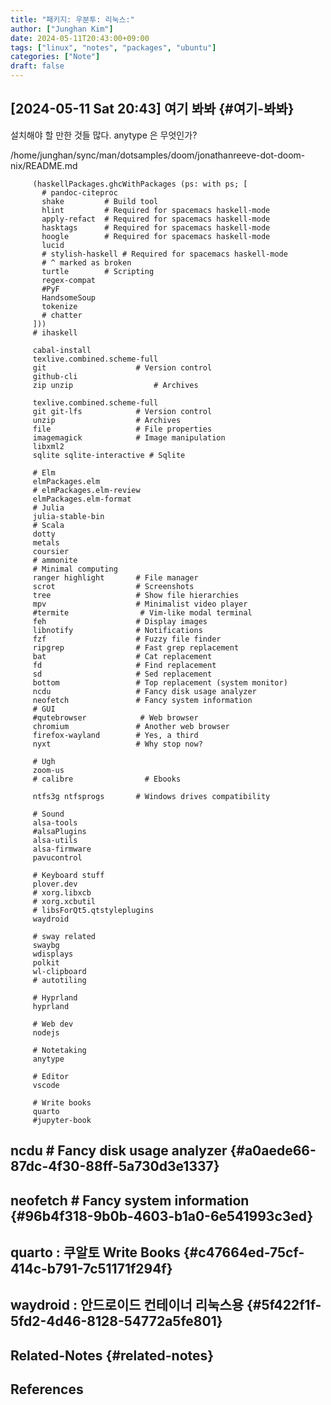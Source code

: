 ```yaml
---
title: "패키지: 우분투: 리눅스:"
author: ["Junghan Kim"]
date: 2024-05-11T20:43:00+09:00
tags: ["linux", "notes", "packages", "ubuntu"]
categories: ["Note"]
draft: false
---
```


## <span class="timestamp-wrapper"><span class="timestamp">[2024-05-11 Sat 20:43] </span></span> 여기 봐봐 {#여기-봐봐}

설치해야 할 만한 것들 많다. anytype 은 무엇인가?

/home/junghan/sync/man/dotsamples/doom/jonathanreeve-dot-doom-nix/README.md

```text
     (haskellPackages.ghcWithPackages (ps: with ps; [
       # pandoc-citeproc
       shake         # Build tool
       hlint         # Required for spacemacs haskell-mode
       apply-refact  # Required for spacemacs haskell-mode
       hasktags      # Required for spacemacs haskell-mode
       hoogle        # Required for spacemacs haskell-mode
       lucid
       # stylish-haskell # Required for spacemacs haskell-mode
       # ^ marked as broken
       turtle        # Scripting
       regex-compat
       #PyF
       HandsomeSoup
       tokenize
       # chatter
     ]))
     # ihaskell

     cabal-install
     texlive.combined.scheme-full
     git                    # Version control
     github-cli
     zip unzip                  # Archives

     texlive.combined.scheme-full
     git git-lfs            # Version control
     unzip                  # Archives
     file                   # File properties
     imagemagick            # Image manipulation
     libxml2
     sqlite sqlite-interactive # Sqlite

     # Elm
     elmPackages.elm
     # elmPackages.elm-review
     elmPackages.elm-format
     # Julia
     julia-stable-bin
     # Scala
     dotty
     metals
     coursier
     # ammonite
     # Minimal computing
     ranger highlight       # File manager
     scrot                  # Screenshots
     tree                   # Show file hierarchies
     mpv                    # Minimalist video player
     #termite                # Vim-like modal terminal
     feh                    # Display images
     libnotify              # Notifications
     fzf                    # Fuzzy file finder
     ripgrep                # Fast grep replacement
     bat                    # Cat replacement
     fd                     # Find replacement
     sd                     # Sed replacement
     bottom                 # Top replacement (system monitor)
     ncdu                   # Fancy disk usage analyzer
     neofetch               # Fancy system information
     # GUI
     #qutebrowser            # Web browser
     chromium               # Another web browser
     firefox-wayland        # Yes, a third
     nyxt                   # Why stop now?

     # Ugh
     zoom-us
     # calibre                # Ebooks

     ntfs3g ntfsprogs       # Windows drives compatibility

     # Sound
     alsa-tools
     #alsaPlugins
     alsa-utils
     alsa-firmware
     pavucontrol

     # Keyboard stuff
     plover.dev
     # xorg.libxcb
     # xorg.xcbutil
     # libsForQt5.qtstyleplugins
     waydroid

     # sway related
     swaybg
     wdisplays
     polkit
     wl-clipboard
     # autotiling

     # Hyprland
     hyprland

     # Web dev
     nodejs

     # Notetaking
     anytype

     # Editor
     vscode

     # Write books
     quarto
     #jupyter-book

```


## ncdu                   # Fancy disk usage analyzer {#a0aede66-87dc-4f30-88ff-5a730d3e1337}


## neofetch               # Fancy system information {#96b4f318-9b0b-4603-b1a0-6e541993c3ed}


## quarto : 쿠알토 Write Books {#c47664ed-75cf-414c-b791-7c51171f294f}


## waydroid : 안드로이드 컨테이너 리눅스용 {#5f422f1f-5fd2-4d46-8128-54772a5fe801}


## Related-Notes {#related-notes}

## References

<style>.csl-entry{text-indent: -1.5em; margin-left: 1.5em;}</style><div class="csl-bib-body">
</div>
